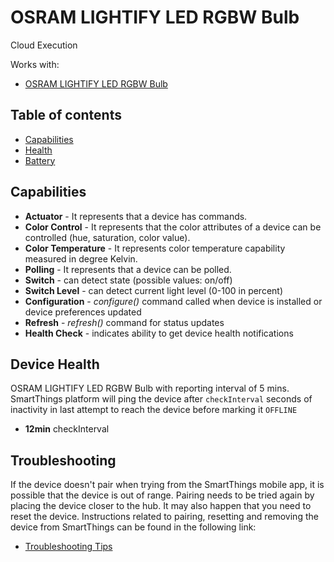 # OSRAM LIGHTIFY LED RGBW Bulb

Cloud Execution

Works with: 

* [OSRAM LIGHTIFY LED RGBW Bulb](https://support.smartthings.com/hc/en-us/articles/207728173-OSRAM-LIGHTIFY-LED-Smart-Connected-Light-A19-RGBW)

## Table of contents

* [Capabilities](#capabilities)
* [Health](#device-health)
* [Battery](#battery-specification)

## Capabilities

* **Actuator** - It represents that a device has commands.
* **Color Control** - It represents that the color attributes of a device can be controlled (hue, saturation, color value).
* **Color Temperature** - It represents color temperature capability measured in degree Kelvin.
* **Polling** - It represents that a device can be polled.
* **Switch** - can detect state (possible values: on/off)
* **Switch Level** - can detect current light level (0-100 in percent)
* **Configuration** - _configure()_ command called when device is installed or device preferences updated
* **Refresh** - _refresh()_ command for status updates
* **Health Check** - indicates ability to get device health notifications


## Device Health

OSRAM LIGHTIFY LED RGBW Bulb with reporting interval of 5 mins.
SmartThings platform will ping the device after `checkInterval` seconds of inactivity in last attempt to reach the device before marking it `OFFLINE` 

* __12min__ checkInterval

## Troubleshooting

If the device doesn't pair when trying from the SmartThings mobile app, it is possible that the device is out of range.
Pairing needs to be tried again by placing the device closer to the hub.
It may also happen that you need to reset the device.
Instructions related to pairing, resetting and removing the device from SmartThings can be found in the following link:
* [Troubleshooting Tips](https://support.smartthings.com/hc/en-us/articles/207728173-OSRAM-LIGHTIFY-LED-Smart-Connected-Light-A19-RGBW)
